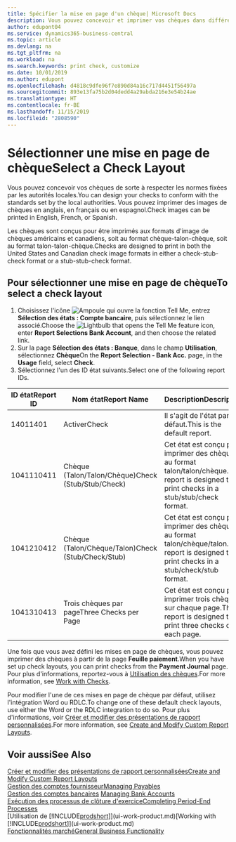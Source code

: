 ```yaml
---
title: Spécifier la mise en page d'un chèque| Microsoft Docs
description: Vous pouvez concevoir et imprimer vos chèques dans différents formats pour respecter des normes.
author: edupont04
ms.service: dynamics365-business-central
ms.topic: article
ms.devlang: na
ms.tgt_pltfrm: na
ms.workload: na
ms.search.keywords: print check, customize
ms.date: 10/01/2019
ms.author: edupont
ms.openlocfilehash: d4818c9dfe96f7e890d84a16c717d4451f56497a
ms.sourcegitcommit: 893e13fa75b2d04dedd4a29abda216e3e54b24ae
ms.translationtype: HT
ms.contentlocale: fr-BE
ms.lasthandoff: 11/15/2019
ms.locfileid: "2808590"
---
```

# <a name="select-a-check-layout"></a><span data-ttu-id="0ec45-103">Sélectionner une mise en page de chèque</span><span class="sxs-lookup"><span data-stu-id="0ec45-103">Select a Check Layout</span></span>
<span data-ttu-id="0ec45-104">Vous pouvez concevoir vos chèques de sorte à respecter les normes fixées par les autorités locales.</span><span class="sxs-lookup"><span data-stu-id="0ec45-104">You can design your checks to conform with the standards set by the local authorities.</span></span> <span data-ttu-id="0ec45-105">Vous pouvez imprimer des images de chèques en anglais, en français ou en espagnol.</span><span class="sxs-lookup"><span data-stu-id="0ec45-105">Check images can be printed in English, French, or Spanish.</span></span>

<span data-ttu-id="0ec45-106">Les chèques sont conçus pour être imprimés aux formats d'image de chèques américains et canadiens, soit au format chèque-talon-chèque, soit au format talon-talon-chèque.</span><span class="sxs-lookup"><span data-stu-id="0ec45-106">Checks are designed to print in both the United States and Canadian check image formats in either a check-stub-check format or a stub-stub-check format.</span></span>

## <a name="to-select-a-check-layout"></a><span data-ttu-id="0ec45-107">Pour sélectionner une mise en page de chèque</span><span class="sxs-lookup"><span data-stu-id="0ec45-107">To select a check layout</span></span>
1. <span data-ttu-id="0ec45-108">Choisissez l'icône ![Ampoule qui ouvre la fonction Tell Me](media/ui-search/search_small.png "Dites-moi ce que vous voulez faire"), entrez **Sélection des états : Compte bancaire**, puis sélectionnez le lien associé.</span><span class="sxs-lookup"><span data-stu-id="0ec45-108">Choose the ![Lightbulb that opens the Tell Me feature](media/ui-search/search_small.png "Tell me what you want to do") icon, enter **Report Selections Bank Account**, and then choose the related link.</span></span>
2. <span data-ttu-id="0ec45-109">Sur la page **Sélection des états : Banque**, dans le champ **Utilisation**, sélectionnez **Chèque**</span><span class="sxs-lookup"><span data-stu-id="0ec45-109">On the **Report Selection - Bank Acc.** page, in the **Usage** field, select **Check**.</span></span>
3. <span data-ttu-id="0ec45-110">Sélectionnez l'un des ID état suivants.</span><span class="sxs-lookup"><span data-stu-id="0ec45-110">Select one of the following report IDs.</span></span>

| <span data-ttu-id="0ec45-111">ID état</span><span class="sxs-lookup"><span data-stu-id="0ec45-111">Report ID</span></span> | <span data-ttu-id="0ec45-112">Nom état</span><span class="sxs-lookup"><span data-stu-id="0ec45-112">Report Name</span></span> | <span data-ttu-id="0ec45-113">Description</span><span class="sxs-lookup"><span data-stu-id="0ec45-113">Description</span></span> |
| --- | --- | --- |
| <span data-ttu-id="0ec45-114">1401</span><span class="sxs-lookup"><span data-stu-id="0ec45-114">1401</span></span> |<span data-ttu-id="0ec45-115">Activer</span><span class="sxs-lookup"><span data-stu-id="0ec45-115">Check</span></span> |<span data-ttu-id="0ec45-116">Il s'agit de l'état par défaut.</span><span class="sxs-lookup"><span data-stu-id="0ec45-116">This is the default report.</span></span> |
| <span data-ttu-id="0ec45-117">10411</span><span class="sxs-lookup"><span data-stu-id="0ec45-117">10411</span></span> |<span data-ttu-id="0ec45-118">Chèque (Talon/Talon/Chèque)</span><span class="sxs-lookup"><span data-stu-id="0ec45-118">Check (Stub/Stub/Check)</span></span> |<span data-ttu-id="0ec45-119">Cet état est conçu pour imprimer des chèques au format talon/talon/chèque.</span><span class="sxs-lookup"><span data-stu-id="0ec45-119">This report is designed to print checks in a stub/stub/check format.</span></span> |
| <span data-ttu-id="0ec45-120">10412</span><span class="sxs-lookup"><span data-stu-id="0ec45-120">10412</span></span> |<span data-ttu-id="0ec45-121">Chèque (Talon/Chèque/Talon)</span><span class="sxs-lookup"><span data-stu-id="0ec45-121">Check (Stub/Check/Stub)</span></span> |<span data-ttu-id="0ec45-122">Cet état est conçu pour imprimer des chèques au format talon/chèque/talon.</span><span class="sxs-lookup"><span data-stu-id="0ec45-122">This report is designed to print checks in a stub/check/stub format.</span></span> |
| <span data-ttu-id="0ec45-123">10413</span><span class="sxs-lookup"><span data-stu-id="0ec45-123">10413</span></span> |<span data-ttu-id="0ec45-124">Trois chèques par page</span><span class="sxs-lookup"><span data-stu-id="0ec45-124">Three Checks per Page</span></span> |<span data-ttu-id="0ec45-125">Cet état est conçu pour imprimer trois chèques sur chaque page.</span><span class="sxs-lookup"><span data-stu-id="0ec45-125">This report is designed to print three checks on each page.</span></span> |

<span data-ttu-id="0ec45-126">Une fois que vous avez défini les mises en page de chèques, vous pouvez imprimer des chèques à partir de la page **Feuille paiement**.</span><span class="sxs-lookup"><span data-stu-id="0ec45-126">When you have set up check layouts, you can print checks from the **Payment Journal** page.</span></span> <span data-ttu-id="0ec45-127">Pour plus d'informations, reportez-vous à [Utilisation des chèques](payables-how-work-checks.md).</span><span class="sxs-lookup"><span data-stu-id="0ec45-127">For more information, see [Work with Checks](payables-how-work-checks.md).</span></span>

<span data-ttu-id="0ec45-128">Pour modifier l'une de ces mises en page de chèque par défaut, utilisez l'intégration Word ou RDLC.</span><span class="sxs-lookup"><span data-stu-id="0ec45-128">To change one of these default check layouts, use either the Word or the RDLC integration to do so.</span></span> <span data-ttu-id="0ec45-129">Pour plus d'informations, voir [Créer et modifier des présentations de rapport personnalisées](ui-how-create-custom-report-layout.md).</span><span class="sxs-lookup"><span data-stu-id="0ec45-129">For more information, see [Create and Modify Custom Report Layouts](ui-how-create-custom-report-layout.md).</span></span>

## <a name="see-also"></a><span data-ttu-id="0ec45-130">Voir aussi</span><span class="sxs-lookup"><span data-stu-id="0ec45-130">See Also</span></span>
[<span data-ttu-id="0ec45-131">Créer et modifier des présentations de rapport personnalisées</span><span class="sxs-lookup"><span data-stu-id="0ec45-131">Create and Modify Custom Report Layouts</span></span>](ui-how-create-custom-report-layout.md)  
[<span data-ttu-id="0ec45-132">Gestion des comptes fournisseur</span><span class="sxs-lookup"><span data-stu-id="0ec45-132">Managing Payables</span></span>](payables-manage-payables.md)  
<span data-ttu-id="0ec45-133">[Gestion des comptes bancaires](bank-manage-bank-accounts.md) </span><span class="sxs-lookup"><span data-stu-id="0ec45-133">[Managing Bank Accounts](bank-manage-bank-accounts.md) </span></span>  
[<span data-ttu-id="0ec45-134">Exécution des processus de clôture d'exercice</span><span class="sxs-lookup"><span data-stu-id="0ec45-134">Completing Period-End Processes</span></span>](year-how-complete-period-end-processes.md)  
<span data-ttu-id="0ec45-135">[Utilisation de [!INCLUDE[prodshort](includes/prodshort.md)]](ui-work-product.md)</span><span class="sxs-lookup"><span data-stu-id="0ec45-135">[Working with [!INCLUDE[prodshort](includes/prodshort.md)]](ui-work-product.md)</span></span>  
[<span data-ttu-id="0ec45-136">Fonctionnalités marché</span><span class="sxs-lookup"><span data-stu-id="0ec45-136">General Business Functionality</span></span>](ui-across-business-areas.md)
